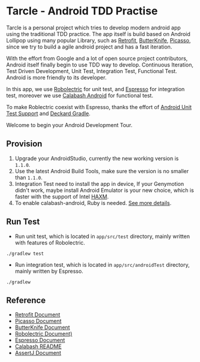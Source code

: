 # Tarcle - Android TDD Practise

Tarcle is a personal project which tries to develop modern android app using the traditional TDD practice. The app itself 
is build based on Android Lollipop using many popular Library, such as [Retrofit](https://github.com/square/retrofit),
[ButterKnife](https://github.com/JakeWharton/butterknife), [Picasso](https://github.com/square/picasso), since we try to
build a agile android project and has a fast iteration.

With the effort from Google and a lot of open source project contributors, Android itself finally begin to use TDD way to
develop. Continuous Iteration, Test Driven Development, Unit Test, Integration Test, Functional Test. Android is more friendly
to its developer.

In this app, we use [Robolectric](http://robolectric.org/) for unit test, and [Espresso](https://code.google.com/p/android-test-kit/wiki/Espresso)
for integration test, moreover we use [Calabash Android](https://github.com/calabash/calabash-android) for functional test.

To make Roblectric coexist with Espresso, thanks the effort of [Android Unit Test Support](http://tools.android.com/tech-docs/unit-testing-support) 
and [Deckard Gradle](https://github.com/robolectric/deckard-gradle).

Welcome to begin your Android Development Tour.

## Provision

1. Upgrade your AndroidStudio, currently the new working version is `1.1.0`.
2. Use the latest Android Build Tools, make sure the version is no smaller than `1.1.0`.
3. Integration Test need to install the app in device, If your Genymotion didn't work, maybe install Android Emulator is your new choice,
which is faster with the support of Intel [HAXM](https://software.intel.com/en-us/android/articles/intel-hardware-accelerated-execution-manager/).
4. To enable calabash-android, Ruby is needed. [See more details](https://github.com/calabash/calabash-android/blob/master/README.md).

## Run Test

* Run unit test, which is located in `app/src/test` directory, mainly written with features of Robolectric.
```
./gradlew test
```

* Run integration test, which is located in `app/src/androidTest` directory, mainly written by Espresso.
```
./gradlew 
```

## Reference

* [Retrofit Document](http://square.github.io/retrofit/)
* [Picasso Document](http://square.github.io/picasso/)
* [ButterKnife Document](http://jakewharton.github.io/butterknife/)
* [Robolectric Document)](http://robolectric.org/getting-started/)
* [Espresso Document](https://code.google.com/p/android-test-kit/wiki/EspressoStartGuide)
* [Calabash README](https://github.com/calabash/calabash-android)
* [AssertJ Document](http://joel-costigliola.github.io/assertj/assertj-core.html)



